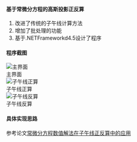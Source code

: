 #### 基于常微分方程的高斯投影正反算

1. 改进了传统的子午线计算方法
2. 增加了批处理的功能
3. 基于.NETFrameworkd4.5设计了程序

#### 程序截图

![主界面](http://image.cnki.net/getimage.ashx?id=TLHC2018010040001)<br/>主界面<br/>
![子午线正算](http://image.cnki.net/getimage.ashx?id=TLHC2018010040002)<br/>子午线正算<br/>
![子午线反算](http://image.cnki.net/getimage.ashx?id=TLHC2018010040003)<br/>子午线反算<br/>

#### 具体实现思路

参考论文[常微分方程数值解法在子午线正反算中的应用](http://kns.cnki.net/KCMS/detail/detail.aspx?dbcode=CJFQ&dbname=CJFDTEMP&filename=TLHC201801004&uid=WEEvREcwSlJHSldRa1FhdkJkVWI2K2JQRXFxUjBYdExYTzgvdUpHQ1l4VT0=$9A4hF_YAuvQ5obgVAqNKPCYcEjKensW4ggI8Fm4gTkoUKaID8j8gFw!!&v=MjIyMzZyV00xRnJDVVJMS2ZaT2R2RnluaFZyek5NU0hEYmJHNEg5bk1ybzlGWUlSOGVYMUx1eFlTN0RoMVQzcVQ=)